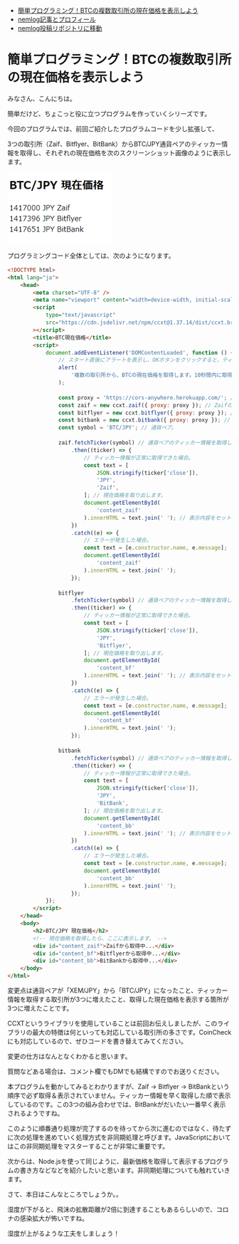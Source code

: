 - [簡単プログラミング！BTCの複数取引所の現在価格を表示しよう](https://nemlog.nem.social/blog/51408)
- [nemlog記事とプロフィール](https://nemlog.nem.social/profile/5648)
- [nemlog投稿リポジトリに移動](https://github.com/naoland/nemlog-posts)

# 簡単プログラミング！BTCの複数取引所の現在価格を表示しよう

みなさん、こんにちは。

簡単だけど、ちょこっと役に立つプログラムを作っていくシリーズです。

今回のプログラムでは、前回ご紹介したプログラムコードを少し拡張して、

3つの取引所（Zaif、Bitflyer、BitBank）からBTC/JPY通貨ペアのティッカー情報を取得し、それぞれの現在価格を次のスクリーンショット画像のように表示します。

![hgoe](./1.png)

プログラミングコード全体としては、次のようになります。

```html
<!DOCTYPE html>
<html lang="ja">
    <head>
        <meta charset="UTF-8" />
        <meta name="viewport" content="width=device-width, initial-scale=1.0" />
        <script
            type="text/javascript"
            src="https://cdn.jsdelivr.net/npm/ccxt@1.37.14/dist/ccxt.browser.js"
        ></script>
        <title>BTC現在価格</title>
        <script>
            document.addEventListener('DOMContentLoaded', function () {
                // スタート直後にアラートを表示し、OKボタンをクリックすると、ティッカー情報を取得します。
                alert(
                    '複数の取引所から、BTCの現在価格を取得します。10秒間内に取得できないとタイムアウトエラーが発生します。'
                );

                const proxy = 'https://cors-anywhere.herokuapp.com/'; // CORS対策（CORSについては奥がそのうち別途説明する予定）。
                const zaif = new ccxt.zaif({ proxy: proxy }); // ZaifのAPIにアクセスする準備。
                const bitflyer = new ccxt.bitflyer({ proxy: proxy }); // BitflyerのAPIにアクセスする準備。
                const bitbank = new ccxt.bitbank({ proxy: proxy }); // BitbankのAPIにアクセスする準備。
                const symbol = 'BTC/JPY'; // 通貨ペア。

                zaif.fetchTicker(symbol) // 通貨ペアのティッカー情報を取得します。
                    .then((ticker) => {
                        // ティッカー情報が正常に取得できた場合。
                        const text = [
                            JSON.stringify(ticker['close']),
                            'JPY',
                            'Zaif',
                        ]; // 現在価格を取り出します。
                        document.getElementById(
                            'content_zaif'
                        ).innerHTML = text.join(' '); // 表示内容をセットします。
                    })
                    .catch((e) => {
                        // エラーが発生した場合。
                        const text = [e.constructor.name, e.message];
                        document.getElementById(
                            'content_zaif'
                        ).innerHTML = text.join(' ');
                    });

                bitflyer
                    .fetchTicker(symbol) // 通貨ペアのティッカー情報を取得します。
                    .then((ticker) => {
                        // ティッカー情報が正常に取得できた場合。
                        const text = [
                            JSON.stringify(ticker['close']),
                            'JPY',
                            'Bitflyer',
                        ]; // 現在価格を取り出します。
                        document.getElementById(
                            'content_bf'
                        ).innerHTML = text.join(' '); // 表示内容をセットします。
                    })
                    .catch((e) => {
                        // エラーが発生した場合。
                        const text = [e.constructor.name, e.message];
                        document.getElementById(
                            'content_bf'
                        ).innerHTML = text.join(' ');
                    });

                bitbank
                    .fetchTicker(symbol) // 通貨ペアのティッカー情報を取得します。
                    .then((ticker) => {
                        // ティッカー情報が正常に取得できた場合。
                        const text = [
                            JSON.stringify(ticker['close']),
                            'JPY',
                            'BitBank',
                        ]; // 現在価格を取り出します。
                        document.getElementById(
                            'content_bb'
                        ).innerHTML = text.join(' '); // 表示内容をセットします。
                    })
                    .catch((e) => {
                        // エラーが発生した場合。
                        const text = [e.constructor.name, e.message];
                        document.getElementById(
                            'content_bb'
                        ).innerHTML = text.join(' ');
                    });
            });
        </script>
    </head>
    <body>
        <h2>BTC/JPY 現在価格</h2>
        <!-- 現在価格を取得したら、ここに表示します。 -->
        <div id="content_zaif">Zaifから取得中...</div>
        <div id="content_bf">Bitflyerから取得中...</div>
        <div id="content_bb">BitBankから取得中...</div>
    </body>
</html>
```

変更点は通貨ペアが「XEM/JPY」から「BTC/JPY」になったこと、ティッカー情報を取得する取引所が3つに増えたこと、取得した現在価格を表示する箇所が3つに増えたことです。

CCXTというライブラリを使用していることは前回お伝えしましたが、このライブラリの最大の特徴は何といっても対応している取引所の多さです。CoinCheckにも対応しているので、ぜひコードを書き替えてみてください。

変更の仕方はなんとなくわかると思います。

質問などある場合は、コメント欄でもDMでも結構ですのでお送りください。

本プログラムを動かしてみるとわかりますが、Zaif -> Bitflyer -> BitBankという順序で必ず取得＆表示されていません。ティッカー情報を早く取得した順で表示しているのです。この3つの組み合わせでは、BitBankがだいたい一番早く表示されるようですね。

このように順番通り処理が完了するのを待ってから次に進むのではなく、待たずに次の処理を進めていく処理方式を非同期処理と呼びます。JavaScriptにおいてはこの非同期処理をマスターすることが非常に重要です。

次からは、Node.jsを使って同じように、最新価格を取得して表示するプログラムの書き方などなどを紹介したいと思います。非同期処理についても触れていきます。

さて、本日はこんなところでしょうか。。

湿度が下がると、飛沫の拡散距離が2倍に到達することもあるらしいので、コロナの感染拡大が怖いですね。

湿度が上がるような工夫をしましょう！
